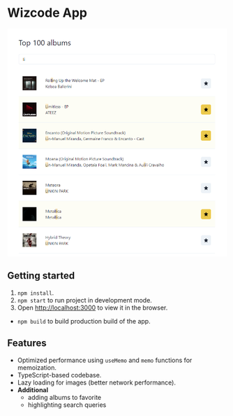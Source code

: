 # Wizcode App

![Main page](/hero.png)

## Getting started

1. `npm install`.
2. `npm start` to run project in development mode.
3. Open [http://localhost:3000](http://localhost:3000) to view it in the browser.

- `npm build` to build production build of the app.

## Features

- Optimized performance using `useMemo` and `memo` functions for memoization.
- TypeScript-based codebase.
- Lazy loading for images (better network performance).
- **Additional**
  - adding albums to favorite
  - highlighting search queries
